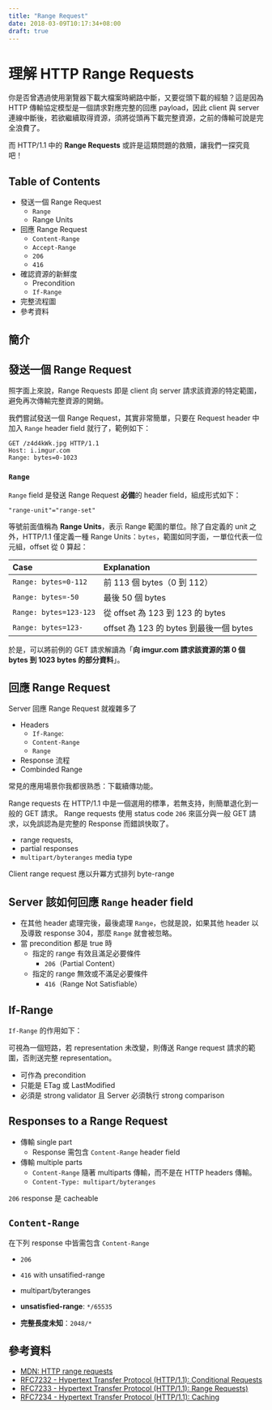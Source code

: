 ```yaml
---
title: "Range Request"
date: 2018-03-09T10:17:34+08:00
draft: true
---
```


# 理解 HTTP Range Requests

你是否曾遇過使用瀏覽器下載大檔案時網路中斷，又要從頭下載的經驗？這是因為 HTTP 傳輸協定模型是一個請求對應完整的回應 payload，因此 client 與 server 連線中斷後，若欲繼續取得資源，須將從頭再下載完整資源，之前的傳輸可說是完全浪費了。

而 HTTP/1.1 中的 **Range Requests** 或許是這類問題的救贖，讓我們一探究竟吧！

## Table of Contents

- 發送一個 Range Request
    - `Range`
    - Range Units
- 回應 Range Request
    - `Content-Range`
    - `Accept-Range`
    - `206`
    - `416`
- 確認資源的新鮮度
    - Precondition
    - `If-Range`
- 完整流程圖
- 參考資料

## 簡介

## 發送一個 Range Request

照字面上來說，Range Requests 即是 client 向 server 請求該資源的特定範圍，避免再次傳輸完整資源的開銷。

我們嘗試發送一個 Range Request，其實非常簡單，只要在 Request header 中加入 `Range` header field 就行了，範例如下：

```
GET /z4d4kWk.jpg HTTP/1.1
Host: i.imgur.com
Range: bytes=0-1023
```

### `Range`

`Range` field 是發送 Range Request **必備**的 header field，組成形式如下：

```
"range-unit"="range-set"
```

等號前面值稱為 **Range Units**，表示 Range 範圍的單位。除了自定義的 unit 之外，HTTP/1.1 僅定義一種 Range Units：`bytes`，範圍如同字面，一單位代表一位元組，offset 從 0 算起：

| Case                   | Explanation                              |
| :--------------------- | :-------------------------               |
| `Range: bytes=0-112`   | 前 113 個 bytes（0 到 112）              |
| `Range: bytes=-50`     | 最後 50 個 bytes                         |
| `Range: bytes=123-123` | 從 offset 為 123 到 123 的 bytes         |
| `Range: bytes=123-`    | offset 為 123 的 bytes 到最後一個 bytes  |

於是，可以將前例的 GET 請求解讀為「**向 imgur.com 請求該資源的第 0 個 bytes 到 1023 bytes 的部分資料**」。

## 回應 Range Request

Server 回應 Range Request 就複雜多了

- Headers
  - `If-Range`: 
  - `Content-Range`
  - `Range`
- Response 流程
- Combinded Range

常見的應用場景你我都很熟悉：下載續傳功能。

Range requests 在 HTTP/1.1 中是一個選用的標準，若無支持，則簡單退化到一般的 GET 請求。
Range requests 使用 status code `206` 來區分與一般 GET 請求，以免誤認為是完整的 Response 而錯誤快取了。

- range requests, 
- partial responses 
- `multipart/byteranges` media type

Client range request 應以升冪方式排列 byte-range

## Server 該如何回應 `Range` header field

- 在其他 header 處理完後，最後處理 `Range`，也就是說，如果其他 header 以及導致 response 304，那麼 `Range` 就會被忽略。
- 當 precondition 都是 true 時
  - 指定的 range 有效且滿足必要條件
    - `206`（Partial Content）
  - 指定的 range 無效或不滿足必要條件
    - `416`（Range Not Satisfiable）

## If-Range

`If-Range` 的作用如下：

可視為一個短路，若 representation 未改變，則傳送 Range request 請求的範圍，否則送完整 representation。

- 可作為 precondition
- 只能是 ETag 或 LastModified
- 必須是 strong validator 且 Server 必須執行 strong comparison

## Responses to a Range Request

- 傳輸 single part
  - Response 需包含 `Content-Range` header field
- 傳輸 multiple parts
  - `Content-Range` 隨著 multiparts 傳輸，而不是在 HTTP headers 傳輸。
  - `Content-Type: multipart/byteranges`

`206` response 是 cacheable

## `Content-Range`

在下列 response 中皆需包含 `Content-Range`

- `206`
- `416` with unsatified-range
- multipart/byteranges

- **unsatisfied-range**: `*/65535`
- **完整長度未知**：`2048/*`

## 參考資料

- [MDN: HTTP range requests](https://developer.mozilla.org/en-US/docs/Web/HTTP/Range_requests)
- [RFC7232 - Hypertext Transfer Protocol (HTTP/1.1): Conditional Requests](https://tools.ietf.org/html/rfc7232)
- [RFC7233 - Hypertext Transfer Protocol (HTTP/1.1): Range Requests)](https://tools.ietf.org/html/rfc7233)
- [RFC7234 - Hypertext Transfer Protocol (HTTP/1.1): Caching](https://tools.ietf.org/html/rfc7234)
